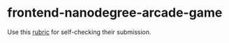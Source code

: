 frontend-nanodegree-arcade-game
===============================

Use this [rubric](https://www.udacity.com/course/viewer/#!/c-nd001/l-2696458597/m-2687128535) for self-checking their 
submission.


